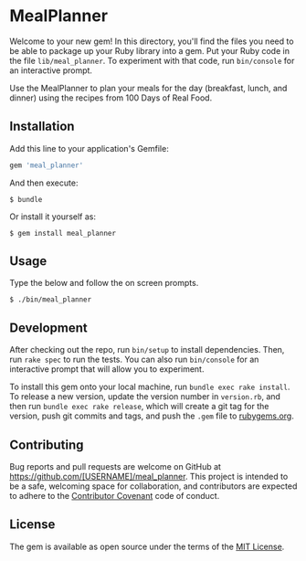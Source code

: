 # MealPlanner

Welcome to your new gem! In this directory, you'll find the files you need to be able to package up your Ruby library into a gem. Put your Ruby code in the file `lib/meal_planner`. To experiment with that code, run `bin/console` for an interactive prompt.

Use the MealPlanner to plan your meals for the day (breakfast, lunch, and dinner) using the recipes from 100 Days of Real Food.

## Installation

Add this line to your application's Gemfile:

```ruby
gem 'meal_planner'
```

And then execute:

    $ bundle

Or install it yourself as:

    $ gem install meal_planner

## Usage

Type the below and follow the on screen prompts.

	$ ./bin/meal_planner

## Development

After checking out the repo, run `bin/setup` to install dependencies. Then, run `rake spec` to run the tests. You can also run `bin/console` for an interactive prompt that will allow you to experiment.

To install this gem onto your local machine, run `bundle exec rake install`. To release a new version, update the version number in `version.rb`, and then run `bundle exec rake release`, which will create a git tag for the version, push git commits and tags, and push the `.gem` file to [rubygems.org](https://rubygems.org).

## Contributing

Bug reports and pull requests are welcome on GitHub at https://github.com/[USERNAME]/meal_planner. This project is intended to be a safe, welcoming space for collaboration, and contributors are expected to adhere to the [Contributor Covenant](http://contributor-covenant.org) code of conduct.


## License

The gem is available as open source under the terms of the [MIT License](http://opensource.org/licenses/MIT).

